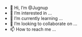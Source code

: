 - 👋 Hi, I’m @Jugnup
- 👀 I’m interested in ...
- 🌱 I’m currently learning ...
- 💞️ I’m looking to collaborate on ...
- 📫 How to reach me ...

<!---
Jugnup/Jugnup is a ✨ special ✨ repository because its `README.md` (this file) appears on your GitHub profile.
You can click the Preview link to take a look at your changes.
--->

